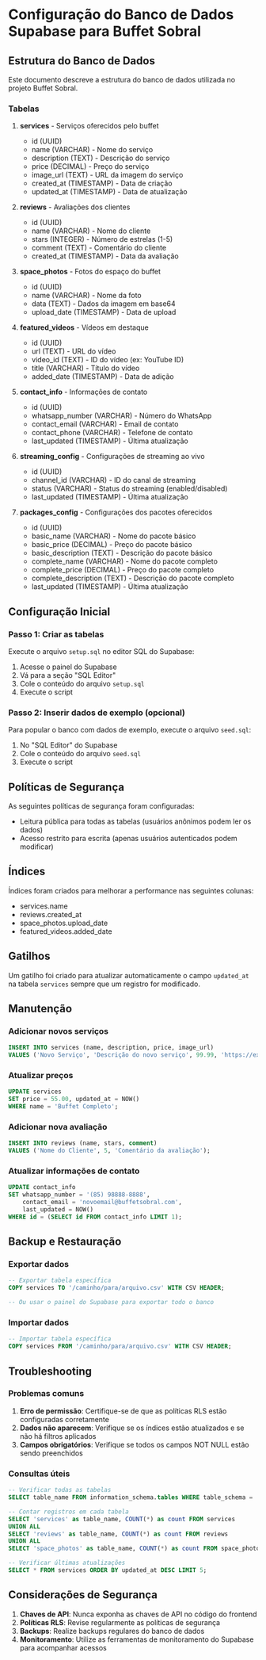 # Configuração do Banco de Dados Supabase para Buffet Sobral

## Estrutura do Banco de Dados

Este documento descreve a estrutura do banco de dados utilizada no projeto Buffet Sobral.

### Tabelas

1. **services** - Serviços oferecidos pelo buffet
   - id (UUID)
   - name (VARCHAR) - Nome do serviço
   - description (TEXT) - Descrição do serviço
   - price (DECIMAL) - Preço do serviço
   - image_url (TEXT) - URL da imagem do serviço
   - created_at (TIMESTAMP) - Data de criação
   - updated_at (TIMESTAMP) - Data de atualização

2. **reviews** - Avaliações dos clientes
   - id (UUID)
   - name (VARCHAR) - Nome do cliente
   - stars (INTEGER) - Número de estrelas (1-5)
   - comment (TEXT) - Comentário do cliente
   - created_at (TIMESTAMP) - Data da avaliação

3. **space_photos** - Fotos do espaço do buffet
   - id (UUID)
   - name (VARCHAR) - Nome da foto
   - data (TEXT) - Dados da imagem em base64
   - upload_date (TIMESTAMP) - Data de upload

4. **featured_videos** - Vídeos em destaque
   - id (UUID)
   - url (TEXT) - URL do vídeo
   - video_id (TEXT) - ID do vídeo (ex: YouTube ID)
   - title (VARCHAR) - Título do vídeo
   - added_date (TIMESTAMP) - Data de adição

5. **contact_info** - Informações de contato
   - id (UUID)
   - whatsapp_number (VARCHAR) - Número do WhatsApp
   - contact_email (VARCHAR) - Email de contato
   - contact_phone (VARCHAR) - Telefone de contato
   - last_updated (TIMESTAMP) - Última atualização

6. **streaming_config** - Configurações de streaming ao vivo
   - id (UUID)
   - channel_id (VARCHAR) - ID do canal de streaming
   - status (VARCHAR) - Status do streaming (enabled/disabled)
   - last_updated (TIMESTAMP) - Última atualização

7. **packages_config** - Configurações dos pacotes oferecidos
   - id (UUID)
   - basic_name (VARCHAR) - Nome do pacote básico
   - basic_price (DECIMAL) - Preço do pacote básico
   - basic_description (TEXT) - Descrição do pacote básico
   - complete_name (VARCHAR) - Nome do pacote completo
   - complete_price (DECIMAL) - Preço do pacote completo
   - complete_description (TEXT) - Descrição do pacote completo
   - last_updated (TIMESTAMP) - Última atualização

## Configuração Inicial

### Passo 1: Criar as tabelas

Execute o arquivo `setup.sql` no editor SQL do Supabase:

1. Acesse o painel do Supabase
2. Vá para a seção "SQL Editor"
3. Cole o conteúdo do arquivo `setup.sql`
4. Execute o script

### Passo 2: Inserir dados de exemplo (opcional)

Para popular o banco com dados de exemplo, execute o arquivo `seed.sql`:

1. No "SQL Editor" do Supabase
2. Cole o conteúdo do arquivo `seed.sql`
3. Execute o script

## Políticas de Segurança

As seguintes políticas de segurança foram configuradas:

- Leitura pública para todas as tabelas (usuários anônimos podem ler os dados)
- Acesso restrito para escrita (apenas usuários autenticados podem modificar)

## Índices

Índices foram criados para melhorar a performance nas seguintes colunas:

- services.name
- reviews.created_at
- space_photos.upload_date
- featured_videos.added_date

## Gatilhos

Um gatilho foi criado para atualizar automaticamente o campo `updated_at` na tabela `services` sempre que um registro for modificado.

## Manutenção

### Adicionar novos serviços

```sql
INSERT INTO services (name, description, price, image_url)
VALUES ('Novo Serviço', 'Descrição do novo serviço', 99.99, 'https://exemplo.com/imagem.jpg');
```

### Atualizar preços

```sql
UPDATE services 
SET price = 55.00, updated_at = NOW()
WHERE name = 'Buffet Completo';
```

### Adicionar nova avaliação

```sql
INSERT INTO reviews (name, stars, comment)
VALUES ('Nome do Cliente', 5, 'Comentário da avaliação');
```

### Atualizar informações de contato

```sql
UPDATE contact_info 
SET whatsapp_number = '(85) 98888-8888', 
    contact_email = 'novoemail@buffetsobral.com',
    last_updated = NOW()
WHERE id = (SELECT id FROM contact_info LIMIT 1);
```

## Backup e Restauração

### Exportar dados

```sql
-- Exportar tabela específica
COPY services TO '/caminho/para/arquivo.csv' WITH CSV HEADER;

-- Ou usar o painel do Supabase para exportar todo o banco
```

### Importar dados

```sql
-- Importar tabela específica
COPY services FROM '/caminho/para/arquivo.csv' WITH CSV HEADER;
```

## Troubleshooting

### Problemas comuns

1. **Erro de permissão**: Certifique-se de que as políticas RLS estão configuradas corretamente
2. **Dados não aparecem**: Verifique se os índices estão atualizados e se não há filtros aplicados
3. **Campos obrigatórios**: Verifique se todos os campos NOT NULL estão sendo preenchidos

### Consultas úteis

```sql
-- Verificar todas as tabelas
SELECT table_name FROM information_schema.tables WHERE table_schema = 'public';

-- Contar registros em cada tabela
SELECT 'services' as table_name, COUNT(*) as count FROM services
UNION ALL
SELECT 'reviews' as table_name, COUNT(*) as count FROM reviews
UNION ALL
SELECT 'space_photos' as table_name, COUNT(*) as count FROM space_photos;

-- Verificar últimas atualizações
SELECT * FROM services ORDER BY updated_at DESC LIMIT 5;
```

## Considerações de Segurança

1. **Chaves de API**: Nunca exponha as chaves de API no código do frontend
2. **Políticas RLS**: Revise regularmente as políticas de segurança
3. **Backups**: Realize backups regulares do banco de dados
4. **Monitoramento**: Utilize as ferramentas de monitoramento do Supabase para acompanhar acessos